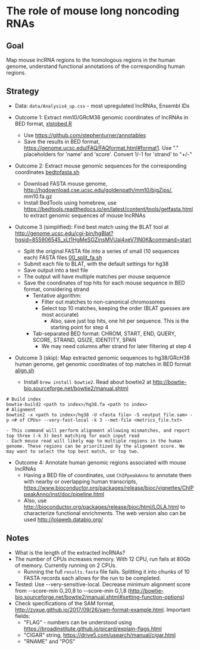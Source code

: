 # The role of mouse long noncoding RNAs

## Goal

Map mouse lncRNA regions to the homologous regions in the human genome, understand functional annotations of the corresponding human regions.

## Strategy

- Data: `data/Analysis4_up.csv` - most upregulated lncRNAs, Ensembl IDs
- Outcome 1: Extract mm10/GRcM38 genomic coordinates of lncRNAs in BED format, [xlstobed.R](xlstobed.R)
    - Use https://github.com/stephenturner/annotables
    - Save the results in BED format, https://genome.ucsc.edu/FAQ/FAQformat.html#format1. Use "." placeholders for 'name' and 'score'. Convert 1/-1 for 'strand' to "+/-"
- Outcome 2: Extract mouse genomic sequences for the corresponding coordinates [bedtofasta.sh](bedtofasta.sh)
    - Download FASTA mouse genome, http://hgdownload.cse.ucsc.edu/goldenpath/mm10/bigZips/, mm10.fa.gz 
    - Install BedTools using homebrew, use https://bedtools.readthedocs.io/en/latest/content/tools/getfasta.html to extract genomic sequences of mouse lncRNAs
- Outcome 3 (simplified): Find best match using the BLAT tool at http://genome.ucsc.edu/cgi-bin/hgBlat?hgsid=855906545_xLt1HgMeSGZinsMVUai4xeV7IN0K&command=start
    - Split the original FASTA file into a series of small (10 sequences each) FASTA files [00_split_fa.sh](00_split_fa.sh)
    - Submit each file to BLAT, with the default settings for hg38
    - Save output into a text file
    - The output will have multiple matches per mouse sequence
    - Save the coordinates of top hits for each mouse sequence in BED format, considering strand
        - Tentative algorithm:
            - Filter out matches to non-canonical chromosomes
            - Select top 10 matches, keeping the order (BLAT guesses are most accurate)
                - Also, save just top hits, one hit per sequence. This is the starting point for step 4
        - Tab-separated BED format: CHROM, START, END, QUERY, SCORE, STRAND, QSIZE, IDENTITY, SPAN
            - We may need columns after strand for later filtering at step 4

- Outcome 3 (skip): Map extracted genomic sequences to hg38/GRcH38 human genome, get genomic coordinates of top matches in BED format [align.sh](align.sh)
    - Install `brew install bowtie2`. Read about bowtie2 at http://bowtie-bio.sourceforge.net/bowtie2/manual.shtml
```
# Build index
bowtie-build2 <path to index>/hg38.fa <path to index> 
# Alignment
bowtie2 -x <path to index>/hg38 -U <fasta file> -S <output file.sam> -p <# of CPUs> --very-fast-local -k 3 --met-file <metrics_file.txt>
```
	- This command will perform alignment allowing mismatches, and report top three (-k 3) best matching for each input read
    - Each mouse read will likely map to multiple regions in the human genome. These regions can be prioritized by the alignment score. We may want to select the top best match, or top two.
- Outcome 4: Annotate human genomic regions associated with mouse lncRNAs
    - Having a BED file of coordinates, use `ChIPpeakAnno` to annotate them with nearby or overlapping human transcripts, https://www.bioconductor.org/packages/release/bioc/vignettes/ChIPpeakAnno/inst/doc/pipeline.html
    - Also, use http://bioconductor.org/packages/release/bioc/html/LOLA.html to characterize functional enrichments. The web version also can be used http://lolaweb.databio.org/

## Notes

- What is the length of the extracted lncRNAs?
- The number of CPUs increases memory. With 12 CPU, run fails at 80Gb of memory. Currently running on 2 CPUs.
    - Running the full `results.fasta` file fails. Splitting it into chunks of 10 FASTA records each allows for the run to be completed.
- Tested: Use --very-sensitive-local. Decrease minimum alignment score from --score-min G,20,8 to --score-min G,1,8 (http://bowtie-bio.sourceforge.net/bowtie2/manual.shtml#setting-function-options)
- Check specifications of the SAM format, http://zyxue.github.io/2017/09/26/sam-format-example.html. Important fields:
    - "FLAG" - numbers can be understood using https://broadinstitute.github.io/picard/explain-flags.html
    - "CIGAR" string, https://drive5.com/usearch/manual/cigar.html
    - "RNAME" and "POS"
